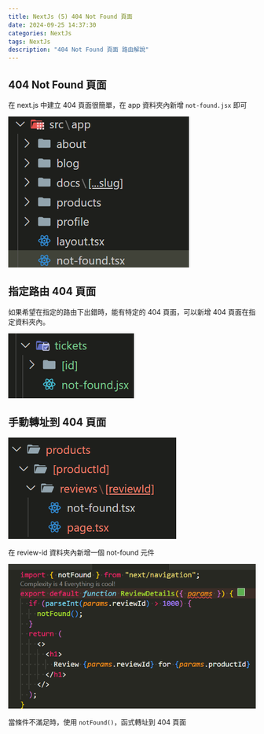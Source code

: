```yaml
---
title: NextJs (5) 404 Not Found 頁面
date: 2024-09-25 14:37:30
categories: NextJs
tags: NextJs
description: "404 Not Found 頁面 路由解說"
---
```


## 404 Not Found 頁面

在 next.js 中建立 404 頁面很簡單，在 app 資料夾內新增 `not-found.jsx` 即可

![](../images/nextJs/next-9.png)

## 指定路由 404 頁面

如果希望在指定的路由下出錯時，能有特定的 404 頁面，可以新增 404 頁面在指定資料夾內。

![](../images/react/react-12.png)

## 手動轉址到 404 頁面

![](../images/nextJs/next-10.png)

在 review-id 資料夾內新增一個 not-found 元件

![](../images/nextJs/next-11.png)

當條件不滿足時，使用 `notFound()`，函式轉址到 404 頁面
